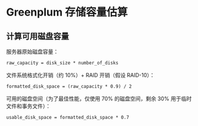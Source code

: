 # Greenplum 存储容量估算

## 计算可用磁盘容量

服务器原始磁盘容量：

```txt
raw_capacity = disk_size * number_of_disks
```

文件系统格式化开销（约 10%）+ RAID 开销（假设 RAID-10）：

```txt
formatted_disk_space = (raw_capacity * 0.9) / 2
```

可用的磁盘空间（为了最佳性能，仅使用 70% 的磁盘空间，剩余 30% 用于临时文件和事务文件）：

```txt
usable_disk_space = formatted_disk_space * 0.7
```